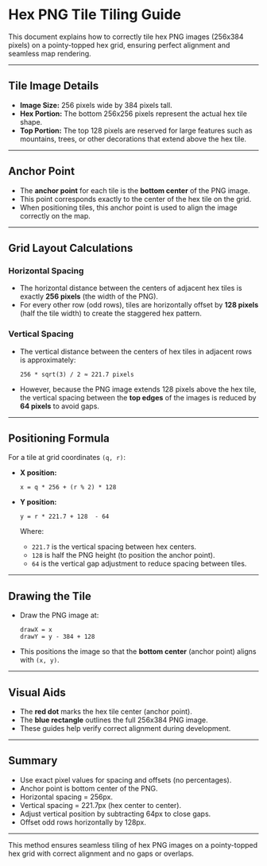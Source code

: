 # Hex PNG Tile Tiling Guide

This document explains how to correctly tile hex PNG images (256x384 pixels) on a pointy-topped hex grid, ensuring perfect alignment and seamless map rendering.

---

## Tile Image Details

- **Image Size:** 256 pixels wide by 384 pixels tall.
- **Hex Portion:** The bottom 256x256 pixels represent the actual hex tile shape.
- **Top Portion:** The top 128 pixels are reserved for large features such as mountains, trees, or other decorations that extend above the hex tile.

---

## Anchor Point

- The **anchor point** for each tile is the **bottom center** of the PNG image.
- This point corresponds exactly to the center of the hex tile on the grid.
- When positioning tiles, this anchor point is used to align the image correctly on the map.

---

## Grid Layout Calculations

### Horizontal Spacing

- The horizontal distance between the centers of adjacent hex tiles is exactly **256 pixels** (the width of the PNG).
- For every other row (odd rows), tiles are horizontally offset by **128 pixels** (half the tile width) to create the staggered hex pattern.

### Vertical Spacing

- The vertical distance between the centers of hex tiles in adjacent rows is approximately:

  ```
  256 * sqrt(3) / 2 ≈ 221.7 pixels
  ```

- However, because the PNG image extends 128 pixels above the hex tile, the vertical spacing between the **top edges** of the images is reduced by **64 pixels** to avoid gaps.

---

## Positioning Formula

For a tile at grid coordinates `(q, r)`:

- **X position:**

  ```
  x = q * 256 + (r % 2) * 128
  ```

- **Y position:**

  ```
  y = r * 221.7 + 128  - 64
  ```

  Where:
  - `221.7` is the vertical spacing between hex centers.
  - `128` is half the PNG height (to position the anchor point).
  - `64` is the vertical gap adjustment to reduce spacing between tiles.

---

## Drawing the Tile

- Draw the PNG image at:

  ```
  drawX = x
  drawY = y - 384 + 128
  ```

- This positions the image so that the **bottom center** (anchor point) aligns with `(x, y)`.

---

## Visual Aids

- The **red dot** marks the hex tile center (anchor point).
- The **blue rectangle** outlines the full 256x384 PNG image.
- These guides help verify correct alignment during development.

---

## Summary

- Use exact pixel values for spacing and offsets (no percentages).
- Anchor point is bottom center of the PNG.
- Horizontal spacing = 256px.
- Vertical spacing = 221.7px (hex center to center).
- Adjust vertical position by subtracting 64px to close gaps.
- Offset odd rows horizontally by 128px.

---

This method ensures seamless tiling of hex PNG images on a pointy-topped hex grid with correct alignment and no gaps or overlaps.
